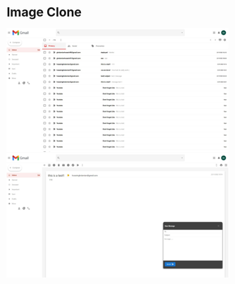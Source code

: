 # Image Clone
<img src="https://github.com/HosseinGholamian/Gmail-Clone/blob/main/img1.jpeg?raw=true"/>
<img src="https://github.com/HosseinGholamian/Gmail-Clone/blob/main/img2.jpeg?raw=true" />
